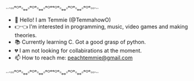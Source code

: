 ∙∙·▫▫ᵒᴼᵒ▫ₒₒ▫ᵒᴼᵒ▫ₒₒ▫ᵒᴼᵒᵒᴼᵒ▫ₒₒ▫ᵒᴼᵒ▫ₒₒ▫ᵒᴼᵒ▫▫·∙∙
- 👋️ Hello! I am Temmie (@TemmahowO)
- 👉️👈️ I'm interested in programming, music, video games and making theories.
- 📚️ Currently learning C. Got a good grasp of python. 
- 💔️ I am not looking for collabirations at the moment.
- 📫 How to reach me: peachtemmie@gmail.com

∙∙·▫▫ᵒᴼᵒ▫ₒₒ▫ᵒᴼᵒ▫ₒₒ▫ᵒᴼᵒᵒᴼᵒ▫ₒₒ▫ᵒᴼᵒ▫ₒₒ▫ᵒᴼᵒ▫▫·∙∙

<!---
TemmahowO/TemmahowO is a ✨ special ✨ repository because its `README.md` (this file) appears on your GitHub profile.
You can click the Preview link to take a look at your changes.
--->
